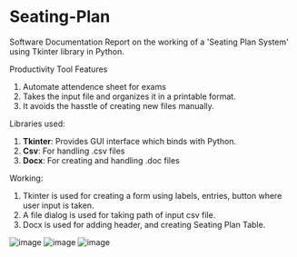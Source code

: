 # Seating-Plan
Software Documentation Report on the working of a 'Seating Plan System' using Tkinter library in Python. 

Productivity Tool Features
1. Automate attendence sheet for exams
2. Takes the input file and organizes it in a printable format.
3. It avoids the hasstle of creating new files manually.

Libraries used:
1. **Tkinter**: Provides GUI interface which binds with Python.
2. **Csv**: For handling .csv files
3. **Docx**: For creating and handling .doc files

Working: 
1. Tkinter is used for creating a form using labels, entries, button where user input is taken.
2. A file dialog is used for taking path of input csv file.
3. Docx is used for adding header, and creating Seating Plan Table.

![image](https://github.com/krigx13/Seating-Plan-System/assets/119889272/aa98259e-901a-4d15-8a3d-d1d8f2fab5dc)
![image](https://github.com/krigx13/Seating-Plan-System/assets/119889272/4b0bae0d-64d1-42dc-91c5-ad46e6f9fdab)
![image](https://github.com/krigx13/Seating-Plan-System/assets/119889272/d8cc6147-a335-4cb1-9b84-997bf24035aa)
